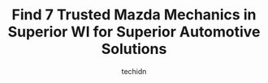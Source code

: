 ---
layout: ampstory
image: https://images.unsplash.com/photo-1567346495660-baf9ca9d661a?ixlib=rb-4.0.3&ixid=MnwxMjA3fDB8MHxwaG90by1wYWdlfHx8fGVufDB8fHx8&auto=format&fit=crop&w=640&h=853&q=80
author: techidn
featured: false
description: When it comes to finding reliable automotive experts in Superior WI, USA, look no further than the 7 best Mazda Mechanic in the area. With their exceptional skills and dedication to providin
title: Find 7 Trusted Mazda Mechanics in Superior WI for Superior Automotive Solutions
cover:
   title: Find 7 Trusted Mazda Mechanics in Superior WI for Superior Automotive Solutions
   subtitle: Rickpate
   background: https://images.unsplash.com/photo-1567346495660-baf9ca9d661a?ixlib=rb-4.0.3&ixid=MnwxMjA3fDB8MHxwaG90by1wYWdlfHx8fGVufDB8fHx8&auto=format&fit=crop&w=640&h=853&q=80

pages: 
 - layout: thirds
   top: <h1>#1 Tires Plus</h1>
   bottom: "<p>Everyone here was beyond friendly and helpful. They managed to work my car in without an appointment. Would definitely recommend.</p>"
   background: https://www.knot35.com/toplist/wp-content/uploads/2023/06/best-mazda-mechanic-1-in-superior-wi-1685840509.jpeg
   backgroundblur: true
 - layout: thirds
   top: <h1>#2 Five Star Automotive Superior</h1>
   bottom: "<p>2607 Tower Ave, Superior, WI 54880, United States</p>"
   background: https://www.knot35.com/toplist/wp-content/uploads/2023/06/best-mazda-mechanic-2-in-superior-wi-1685840510.jpeg
   cta:
      link: https://www.knot35.com/toplist/find-7-trusted-mazda-mechanics-in-superior-wi-for-superior-automotive-solutions/
      text: Find 7 Trusted Mazda Mechanics in Superior WI for Superior Automotive Solutions
 - layout: thirds
   top: <h1>#3 Perfect Timing Auto Repair</h1>
   bottom: "<p>6920 Grand Ave, Duluth, MN 55807, United States</p>"
   background: https://www.knot35.com/toplist/wp-content/uploads/2023/06/best-mazda-mechanic-3-in-superior-wi-1685840510.png
   cta:
      link: https://www.knot35.com/toplist/find-7-trusted-mazda-mechanics-in-superior-wi-for-superior-automotive-solutions/
      text: Find 7 Trusted Mazda Mechanics in Superior WI for Superior Automotive Solutions
 - layout: thirds
   top: <h1>#4 Walmart Auto Care Centers</h1>
   bottom: "<p>3705 Tower Ave, Superior, WI 54880, United States</p>"
   background: https://images.unsplash.com/photo-1549241520-425e3dfc01cb?ixlib=rb-4.0.3&ixid=MnwxMjA3fDB8MHxwaG90by1wYWdlfHx8fGVufDB8fHx8&auto=format&fit=crop&w=640&h=853&q=80
   cta:
      link: https://www.knot35.com/toplist/find-7-trusted-mazda-mechanics-in-superior-wi-for-superior-automotive-solutions/
      text: Find 7 Trusted Mazda Mechanics in Superior WI for Superior Automotive Solutions
 - layout: thirds
   top: <h1>#5 Pomps Tire Service</h1>
   bottom: "<p>116 Ogden Ave, Superior, WI 54880, United States</p>"
   background: https://images.unsplash.com/photo-1489694553447-4c9339da310d?ixlib=rb-4.0.3&ixid=MnwxMjA3fDB8MHxwaG90by1wYWdlfHx8fGVufDB8fHx8&auto=format&fit=crop&w=640&h=853&q=80
   cta:
      link: https://www.knot35.com/toplist/find-7-trusted-mazda-mechanics-in-superior-wi-for-superior-automotive-solutions/
      text: Find 7 Trusted Mazda Mechanics in Superior WI for Superior Automotive Solutions
 - layout: thirds
   top: <h1>#6 Moons Auto Services & Exhaust</h1>
   bottom: "<p>2621 Elmira Ave, Superior, WI 54880, United States</p>"
   background: https://images.unsplash.com/photo-1536745287225-21d689278fd1?ixlib=rb-4.0.3&ixid=MnwxMjA3fDB8MHxwaG90by1wYWdlfHx8fGVufDB8fHx8&auto=format&fit=crop&w=640&h=853&q=80
   cta:
      link: https://www.knot35.com/toplist/find-7-trusted-mazda-mechanics-in-superior-wi-for-superior-automotive-solutions/
      text: Find 7 Trusted Mazda Mechanics in Superior WI for Superior Automotive Solutions
 - layout: thirds
   top: <h1>#7 Twin Ports Diesel & Auto</h1>
   bottom: "<p>1327 Ogden Ave, Superior, WI 54880, United States</p>"
   background: https://images.unsplash.com/photo-1591393223703-56fe1347ac62?ixlib=rb-4.0.3&ixid=MnwxMjA3fDB8MHxwaG90by1wYWdlfHx8fGVufDB8fHx8&auto=format&fit=crop&w=640&h=853&q=80
   cta:
      link: https://www.knot35.com/toplist/find-7-trusted-mazda-mechanics-in-superior-wi-for-superior-automotive-solutions/
      text: Find 7 Trusted Mazda Mechanics in Superior WI for Superior Automotive Solutions
 - layout: thirds
   middle: Continue reading...
   background: https://images.unsplash.com/photo-1546497974-b213c9efb599?ixlib=rb-4.0.3&ixid=MnwxMjA3fDB8MHxwaG90by1wYWdlfHx8fGVufDB8fHx8&auto=format&fit=crop&w=640&h=853&q=80
   cta:
      link: https://www.knot35.com/toplist/find-7-trusted-mazda-mechanics-in-superior-wi-for-superior-automotive-solutions/
      text: Find 7 Trusted Mazda Mechanics in Superior WI for Superior Automotive Solutions
      
---